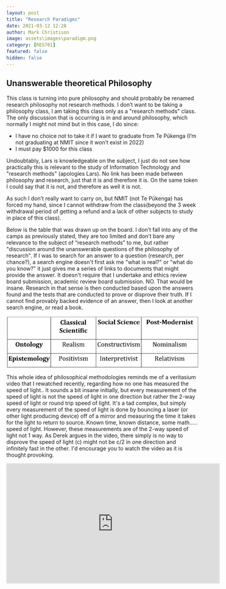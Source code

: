 ```yaml
---
layout: post
title: "Research Paradigms"
date: 2021-03-12 12:28
author: Mark Christison
image: assets\images\paradigm.png
category: [RES701]
featured: false
hidden: false
---
```


## Unanswerable theoretical Philosophy

This class is turning into pure philosophy and should probably be renamed research philosophy not research methods. I don’t want to be taking a philosophy class, I am taking this class only as a "research methods" class. The only discussion that is occurring is in and around philosophy, which normally I might not mind but in this case, I do since:

* I have no choice not to take it if I want to graduate from Te Pūkenga (I’m not graduating at NMIT since it won’t exist in 2022)
* I must pay $1000 for this class

Undoubtably, Lars is knowledgeable on the subject, I just do not see how practically this is relevant to the study of Information Technology and "research methods" (apologies Lars). No link has been made between philosophy and research, just that it is and therefore it is. On the same token I could say that it is not, and therefore as well it is not.

As such I don’t really want to carry on, but NMIT (not Te Pūkenga) has forced my hand, since I cannot withdraw from the class(beyond the 3 week withdrawal period of getting a refund and a lack of other subjects to study in place of this class).

Below is the table that was drawn up on the board. I don’t fall into any of the camps as previously stated, they are too limited and don’t bare any relevance to the subject of “research methods” to me, but rather "discussion around the unanswerable questions of the philosophy of research". If I was to search for an answer to a question (research, per chance?), a search engine doesn't first ask me "what is real?" or "what do you know?" it just gives me a series of links to documents that might provide the answer. It doesn't require that I undertake and ethics review board submission, academic review board submission. NO. That would be insane. Research in that sense is then conducted based upon the answers found and the tests that are conducted to prove or disprove their truth. If I cannot find provably backed evidence of an answer, then I look at another search engine, or read a book.

![](assets\\images\\limited-methadologies.png)

This whole idea of philosophical methodologies reminds me of a veritasium video that I rewatched recently, regarding how no one has measured the speed of light.. It sounds a bit insane initially, but every measurement of the speed of light is not the speed of light in one direction but rather the 2-way speed of light or round trip speed of light. It's a tad complex, but simply every measurement of the speed of light is done by bouncing a laser (or other light producing device) off of a mirror and measuring the time it takes for the light to return to source. Known time, known distance, some math..... speed of light. However, these measurements are of the 2-way speed of light not 1 way. As Derek argues in the video, there simply is no way to disprove the speed of light (c) might not be c/2 in one direction and infinitely fast in the other. I'd encourage you to watch the video as it is thought provoking.

<iframe width="560" height="315" src="https://www.youtube.com/embed/pTn6Ewhb27k" frameborder="0" allow="accelerometer; autoplay; clipboard-write; encrypted-media; gyroscope; picture-in-picture" allowfullscreen\>\</iframe\>

Anyway, the way he ends the video to me gets to the ideas that have been coming up in this class. "When is 'right now' on Mars?" As of now, there is no way to answer that, because there isn't a provable way to answer it. Of that I can agree. When it comes to answering, "What is your epistemology and ontology?" I see no difference. There is no evidence based provable way of answering. Until there is an experiment that can prove this, such questions are sure worth answering but mean very little in terms of what they are trying to accomplish, academic value and credit. Beliefs and "truths" are nothing without the tests and methods to back them up. So, for now, I'll be naive, and fail a bachelor’s degree based on being unable to provide an epistemology or ontology for any research that I conduct.
